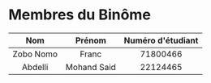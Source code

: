 # Membres du Binôme


| Nom     | Prénom  | Numéro d'étudiant |
| :-----: | :-----: | :-----: |
| Zobo Nomo| Franc| 71800466 |
| Abdelli| Mohand Said| 22124465 |